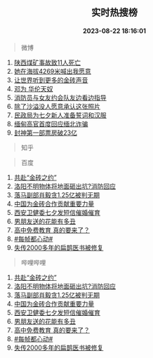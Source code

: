 <div align="center"><h2>实时热搜榜</h2><h4>2023-08-22 18:16:01</h4></div>

> 微博  

1. [陕西煤矿事故致11人死亡](https://s.weibo.com/weibo?q=%23%E9%99%95%E8%A5%BF%E7%85%A4%E7%9F%BF%E4%BA%8B%E6%95%85%E8%87%B411%E4%BA%BA%E6%AD%BB%E4%BA%A1%23&t=31&band_rank=1&Refer=top)<br />
2. [她在海拔4269米喊出我愿意](https://s.weibo.com/weibo?q=%23%E5%A5%B9%E5%9C%A8%E6%B5%B7%E6%8B%944269%E7%B1%B3%E5%96%8A%E5%87%BA%E6%88%91%E6%84%BF%E6%84%8F%23&t=31&band_rank=2&Refer=top)<br />
3. [让世界听到更多的金砖声音](https://s.weibo.com/weibo?q=%23%E8%AE%A9%E4%B8%96%E7%95%8C%E5%90%AC%E5%88%B0%E6%9B%B4%E5%A4%9A%E7%9A%84%E9%87%91%E7%A0%96%E5%A3%B0%E9%9F%B3%23&t=31&band_rank=3&Refer=top)<br />
4. [邓为 华伦天奴](https://s.weibo.com/weibo?q=%E9%82%93%E4%B8%BA%20%E5%8D%8E%E4%BC%A6%E5%A4%A9%E5%A5%B4&t=31&band_rank=4&Refer=top)<br />
5. [消防员与女友约会队友边看边指导](https://s.weibo.com/weibo?q=%23%E6%B6%88%E9%98%B2%E5%91%98%E4%B8%8E%E5%A5%B3%E5%8F%8B%E7%BA%A6%E4%BC%9A%E9%98%9F%E5%8F%8B%E8%BE%B9%E7%9C%8B%E8%BE%B9%E6%8C%87%E5%AF%BC%23&t=31&band_rank=5&Refer=top)<br />
6. [除了沙溢没人愿意承认这张照片](https://s.weibo.com/weibo?q=%E9%99%A4%E4%BA%86%E6%B2%99%E6%BA%A2%E6%B2%A1%E4%BA%BA%E6%84%BF%E6%84%8F%E6%89%BF%E8%AE%A4%E8%BF%99%E5%BC%A0%E7%85%A7%E7%89%87&t=31&band_rank=6&Refer=top)<br />
7. [民政局为七夕新人准备誓词和汉服](https://s.weibo.com/weibo?q=%23%E6%B0%91%E6%94%BF%E5%B1%80%E4%B8%BA%E4%B8%83%E5%A4%95%E6%96%B0%E4%BA%BA%E5%87%86%E5%A4%87%E8%AA%93%E8%AF%8D%E5%92%8C%E6%B1%89%E6%9C%8D%23&t=31&band_rank=7&Refer=top)<br />
8. [缅甸高官首度回应缅北诈骗](https://s.weibo.com/weibo?q=%23%E7%BC%85%E7%94%B8%E9%AB%98%E5%AE%98%E9%A6%96%E5%BA%A6%E5%9B%9E%E5%BA%94%E7%BC%85%E5%8C%97%E8%AF%88%E9%AA%97%23&t=31&band_rank=8&Refer=top)<br />
9. [封神第一部票房破23亿](https://s.weibo.com/weibo?q=%23%E5%B0%81%E7%A5%9E%E7%AC%AC%E4%B8%80%E9%83%A8%E7%A5%A8%E6%88%BF%E7%A0%B423%E4%BA%BF%23&t=31&band_rank=9&Refer=top)<br />

> 知乎  


> 百度  

1. [共赴“金砖之约”](https://www.baidu.com/s?wd=%E5%85%B1%E8%B5%B4%E2%80%9C%E9%87%91%E7%A0%96%E4%B9%8B%E7%BA%A6%E2%80%9D&sa=fyb_news&rsv_dl=fyb_news)<br />
2. [洛阳不明物体将地面砸出坑?消防回应](https://www.baidu.com/s?wd=%E6%B4%9B%E9%98%B3%E4%B8%8D%E6%98%8E%E7%89%A9%E4%BD%93%E5%B0%86%E5%9C%B0%E9%9D%A2%E7%A0%B8%E5%87%BA%E5%9D%91%3F%E6%B6%88%E9%98%B2%E5%9B%9E%E5%BA%94&sa=fyb_news&rsv_dl=fyb_news)<br />
3. [落马副部肖毅贪1.25亿被判无期](https://www.baidu.com/s?wd=%E8%90%BD%E9%A9%AC%E5%89%AF%E9%83%A8%E8%82%96%E6%AF%85%E8%B4%AA1.25%E4%BA%BF%E8%A2%AB%E5%88%A4%E6%97%A0%E6%9C%9F&sa=fyb_news&rsv_dl=fyb_news)<br />
4. [中国为金砖合作贡献重要力量](https://www.baidu.com/s?wd=%E4%B8%AD%E5%9B%BD%E4%B8%BA%E9%87%91%E7%A0%96%E5%90%88%E4%BD%9C%E8%B4%A1%E7%8C%AE%E9%87%8D%E8%A6%81%E5%8A%9B%E9%87%8F&sa=fyb_news&rsv_dl=fyb_news)<br />
5. [西安卫健委七夕发短信催婚催育](https://www.baidu.com/s?wd=%E8%A5%BF%E5%AE%89%E5%8D%AB%E5%81%A5%E5%A7%94%E4%B8%83%E5%A4%95%E5%8F%91%E7%9F%AD%E4%BF%A1%E5%82%AC%E5%A9%9A%E5%82%AC%E8%82%B2&sa=fyb_news&rsv_dl=fyb_news)<br />
6. [男朋友送的花能有多丑](https://www.baidu.com/s?wd=%E7%94%B7%E6%9C%8B%E5%8F%8B%E9%80%81%E7%9A%84%E8%8A%B1%E8%83%BD%E6%9C%89%E5%A4%9A%E4%B8%91&sa=fyb_news&rsv_dl=fyb_news)<br />
7. [高中免费教育 真的要来了？](https://www.baidu.com/s?wd=%E9%AB%98%E4%B8%AD%E5%85%8D%E8%B4%B9%E6%95%99%E8%82%B2+%E7%9C%9F%E7%9A%84%E8%A6%81%E6%9D%A5%E4%BA%86%EF%BC%9F&sa=fyb_news&rsv_dl=fyb_news)<br />
8. [#每帧都心动#](https://www.baidu.com/s?wd=%23%E6%AF%8F%E5%B8%A7%E9%83%BD%E5%BF%83%E5%8A%A8%23&sa=fyb_news&rsv_dl=fyb_news)<br />
9. [失传2000多年的扁鹊医书被修复](https://www.baidu.com/s?wd=%E5%A4%B1%E4%BC%A02000%E5%A4%9A%E5%B9%B4%E7%9A%84%E6%89%81%E9%B9%8A%E5%8C%BB%E4%B9%A6%E8%A2%AB%E4%BF%AE%E5%A4%8D&sa=fyb_news&rsv_dl=fyb_news)<br />

> 哔哩哔哩  

1. [共赴“金砖之约”](https://www.baidu.com/s?wd=%E5%85%B1%E8%B5%B4%E2%80%9C%E9%87%91%E7%A0%96%E4%B9%8B%E7%BA%A6%E2%80%9D&sa=fyb_news&rsv_dl=fyb_news)<br />
2. [洛阳不明物体将地面砸出坑?消防回应](https://www.baidu.com/s?wd=%E6%B4%9B%E9%98%B3%E4%B8%8D%E6%98%8E%E7%89%A9%E4%BD%93%E5%B0%86%E5%9C%B0%E9%9D%A2%E7%A0%B8%E5%87%BA%E5%9D%91%3F%E6%B6%88%E9%98%B2%E5%9B%9E%E5%BA%94&sa=fyb_news&rsv_dl=fyb_news)<br />
3. [落马副部肖毅贪1.25亿被判无期](https://www.baidu.com/s?wd=%E8%90%BD%E9%A9%AC%E5%89%AF%E9%83%A8%E8%82%96%E6%AF%85%E8%B4%AA1.25%E4%BA%BF%E8%A2%AB%E5%88%A4%E6%97%A0%E6%9C%9F&sa=fyb_news&rsv_dl=fyb_news)<br />
4. [中国为金砖合作贡献重要力量](https://www.baidu.com/s?wd=%E4%B8%AD%E5%9B%BD%E4%B8%BA%E9%87%91%E7%A0%96%E5%90%88%E4%BD%9C%E8%B4%A1%E7%8C%AE%E9%87%8D%E8%A6%81%E5%8A%9B%E9%87%8F&sa=fyb_news&rsv_dl=fyb_news)<br />
5. [西安卫健委七夕发短信催婚催育](https://www.baidu.com/s?wd=%E8%A5%BF%E5%AE%89%E5%8D%AB%E5%81%A5%E5%A7%94%E4%B8%83%E5%A4%95%E5%8F%91%E7%9F%AD%E4%BF%A1%E5%82%AC%E5%A9%9A%E5%82%AC%E8%82%B2&sa=fyb_news&rsv_dl=fyb_news)<br />
6. [男朋友送的花能有多丑](https://www.baidu.com/s?wd=%E7%94%B7%E6%9C%8B%E5%8F%8B%E9%80%81%E7%9A%84%E8%8A%B1%E8%83%BD%E6%9C%89%E5%A4%9A%E4%B8%91&sa=fyb_news&rsv_dl=fyb_news)<br />
7. [高中免费教育 真的要来了？](https://www.baidu.com/s?wd=%E9%AB%98%E4%B8%AD%E5%85%8D%E8%B4%B9%E6%95%99%E8%82%B2+%E7%9C%9F%E7%9A%84%E8%A6%81%E6%9D%A5%E4%BA%86%EF%BC%9F&sa=fyb_news&rsv_dl=fyb_news)<br />
8. [#每帧都心动#](https://www.baidu.com/s?wd=%23%E6%AF%8F%E5%B8%A7%E9%83%BD%E5%BF%83%E5%8A%A8%23&sa=fyb_news&rsv_dl=fyb_news)<br />
9. [失传2000多年的扁鹊医书被修复](https://www.baidu.com/s?wd=%E5%A4%B1%E4%BC%A02000%E5%A4%9A%E5%B9%B4%E7%9A%84%E6%89%81%E9%B9%8A%E5%8C%BB%E4%B9%A6%E8%A2%AB%E4%BF%AE%E5%A4%8D&sa=fyb_news&rsv_dl=fyb_news)<br />
